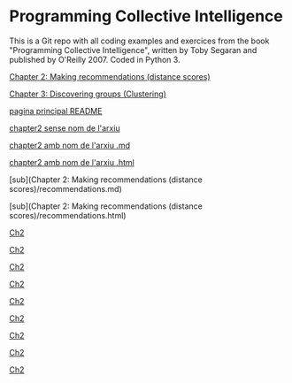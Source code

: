 # Programming Collective Intelligence

This is a Git repo with all coding examples and exercices from the book "Programming Collective Intelligence", written by Toby Segaran and published by O'Reilly 2007. Coded in Python 3.

[Chapter 2: Making recommendations (distance scores)](https://github.com/jantonz/CollectiveIntelligence/Chapter2/recommendations.md)

[Chapter 3:  Discovering groups (Clustering)](https://github.com/jantonz/CollectiveIntelligence/Chapter2/)

[pagina principal README](https://jantonz.github.io/CollectiveIntelligence/)

[chapter2 sense nom de l'arxiu](https://jantonz.github.io/CollectiveIntelligence/Chapter2/)


[chapter2 amb nom de l'arxiu .md](https://jantonz.github.io/CollectiveIntelligence/Chapter2/recommendations.md)

[chapter2 amb nom de l'arxiu .html](https://jantonz.github.io/CollectiveIntelligence/Chapter2/recommendations.html)

[sub](Chapter 2: Making recommendations (distance scores)/recommendations.md)

[sub](Chapter 2: Making recommendations (distance scores)/recommendations.html)

[Ch2](https://github.com/jantonz/CollectiveIntelligence/tree/master/Ch2Distances/)

[Ch2](https://github.com/jantonz/CollectiveIntelligence/tree/master/Ch2Distances/recommendations.md)

[Ch2](https://github.com/jantonz/CollectiveIntelligence/tree/master/Ch2Distances/recommendations.html)

[Ch2](https://github.com/jantonz/CollectiveIntelligence/Ch2Distances/)

[Ch2](https://github.com/jantonz/CollectiveIntelligence/Ch2Distances/recommendations.md)

[Ch2](https://github.com/jantonz/CollectiveIntelligence/Ch2Distances/recommendations.html)

[Ch2](Ch2Distances/)

[Ch2](Ch2Distances/recommendations.md)

[Ch2](Ch2Distances/recommendations.html)










